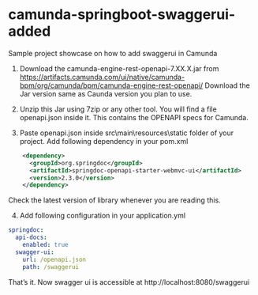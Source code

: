 # camunda-springboot-swaggerui-added
Sample project showcase on how to add swaggerui in Camunda

1. Download the camunda-engine-rest-openapi-7.XX.X.jar from https://artifacts.camunda.com/ui/native/camunda-bpm/org/camunda/bpm/camunda-engine-rest-openapi/ Download the Jar version same as Caunda version you plan to use.
  
2. Unzip this Jar using 7zip or any other tool. You will find a file openapi.json inside it. This contains the OPENAPI specs for Camunda.
   
3. Paste openapi.json inside src\main\resources\static folder of your project.
Add following dependency in your pom.xml
```xml
    <dependency>
      <groupId>org.springdoc</groupId>
      <artifactId>springdoc-openapi-starter-webmvc-ui</artifactId>
      <version>2.3.0</version>
    </dependency>
```
Check the latest version of library whenever you are reading this.

4. Add following configuration in your application.yml

```yaml
springdoc:
  api-docs:
    enabled: true
  swagger-ui:
    url: /openapi.json
    path: /swaggerui
```

That’s it. Now swagger ui is accessible at http://localhost:8080/swaggerui
